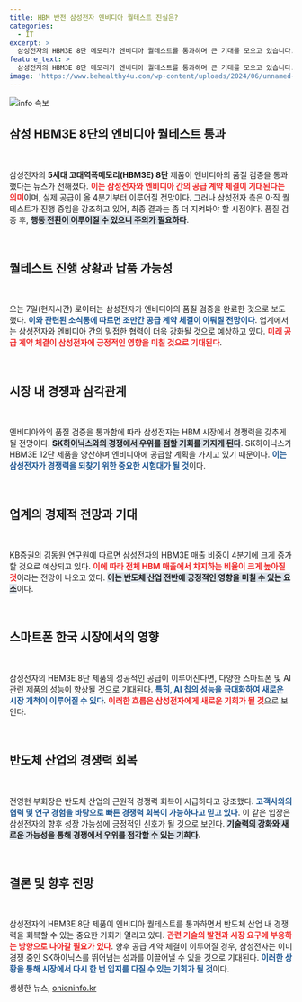```yaml
---
title: HBM 반전 삼성전자 엔비디아 퀄테스트 진실은?
categories:
  - IT
excerpt: >
  삼성전자의 HBM3E 8단 메모리가 엔비디아 퀄테스트를 통과하며 큰 기대를 모으고 있습니다. 공급 계약 체결 예상과 함께, 삼성전자의 반도체 사업 경쟁력 회복이 주목받고 있습니다!
feature_text: >
  삼성전자의 HBM3E 8단 메모리가 엔비디아 퀄테스트를 통과하며 큰 기대를 모으고 있습니다. 공급 계약 체결 예상과 함께, 삼성전자의 반도체 사업 경쟁력 회복이 주목받고 있습니다!
image: 'https://www.behealthy4u.com/wp-content/uploads/2024/06/unnamed-file.png'
---
```


<p><img src="https://www.behealthy4u.com/wp-content/uploads/2024/06/unnamed-file.png" alt="info 속보" /></p>

<h2 data-ke-size="size26">삼성 HBM3E 8단의 엔비디아 퀄테스트 통과</h2>

<p data-ke-size="size16">&nbsp;</p>

<p>삼성전자의 <b>5세대 고대역폭메모리(HBM3E) 8단</b> 제품이 엔비디아의 품질 검증을 통과했다는 뉴스가 전해졌다. <b><span style="color: #ee2323;">이는 삼성전자와 엔비디아 간의 공급 계약 체결이 기대된다는 의미</span></b>이며, 실제 공급이 올 4분기부터 이루어질 전망이다. 그러나 삼성전자 측은 아직 퀄테스트가 진행 중임을 강조하고 있어, 최종 결과는 좀 더 지켜봐야 할 시점이다. 품질 검증 후, <b><span style="background-color: #21538527;">행동 전환이 이루어질 수 있으니 주의가 필요하다</span></b>.</p>

<p data-ke-size="size16">&nbsp;</p>

<h2 data-ke-size="size26">퀄테스트 진행 상황과 납품 가능성</h2>

<p data-ke-size="size16">&nbsp;</p>

<p>오는 7일(현지시간) 로이터는 삼성전자가 엔비디아의 품질 검증을 완료한 것으로 보도했다. <b><span style="color: #1a5490;">이와 관련된 소식통에 따르면 조만간 공급 계약 체결이 이뤄질 전망이다</span></b>. 업계에서는 삼성전자와 엔비디아 간의 밀접한 협력이 더욱 강화될 것으로 예상하고 있다. <b><span style="color: #ee2323;">미래 공급 계약 체결이 삼성전자에 긍정적인 영향을 미칠 것으로 기대된다</span></b>.</p>

<p data-ke-size="size16">&nbsp;</p>

<h2 data-ke-size="size26">시장 내 경쟁과 삼각관계</h2>

<p data-ke-size="size16">&nbsp;</p>

<p>엔비디아와의 품질 검증을 통과함에 따라 삼성전자는 HBM 시장에서 경쟁력을 갖추게 될 전망이다. <b><span style="background-color: #21538527;">SK하이닉스와의 경쟁에서 우위를 점할 기회를 가지게 된다</span></b>. SK하이닉스가 HBM3E 12단 제품을 양산하며 엔비디아에 공급할 계획을 가지고 있기 때문이다. <b><span style="color: #1a5490;">이는 삼성전자가 경쟁력을 되찾기 위한 중요한 시험대가 될 것</span></b>이다.</p>

<p data-ke-size="size16">&nbsp;</p>

<h2 data-ke-size="size26">업계의 경제적 전망과 기대</h2>

<p data-ke-size="size16">&nbsp;</p>

<p>KB증권의 김동원 연구원에 따르면 삼성전자의 HBM3E 매출 비중이 4분기에 크게 증가할 것으로 예상되고 있다. <b><span style="color: #ee2323;">이에 따라 전체 HBM 매출에서 차지하는 비율이 크게 높아질 것</span></b>이라는 전망이 나오고 있다. <b><span style="background-color: #21538527;">이는 반도체 산업 전반에 긍정적인 영향을 미칠 수 있는 요소</span></b>이다.</p>

<p data-ke-size="size16">&nbsp;</p>

<h2 data-ke-size="size26">스마트폰 한국 시장에서의 영향</h2>

<p data-ke-size="size16">&nbsp;</p>

<p>삼성전자의 HBM3E 8단 제품의 성공적인 공급이 이루어진다면, 다양한 스마트폰 및 AI 관련 제품의 성능이 향상될 것으로 기대된다. <b><span style="color: #1a5490;">특히, AI 칩의 성능을 극대화하여 새로운 시장 개척이 이루어질 수 있다</span></b>. <b><span style="color: #ee2323;">이러한 흐름은 삼성전자에게 새로운 기회가 될 것</span></b>으로 보인다.</p>

<p data-ke-size="size16">&nbsp;</p>

<h2 data-ke-size="size26">반도체 산업의 경쟁력 회복</h2>

<p data-ke-size="size16">&nbsp;</p>

<p>전영현 부회장은 반도체 산업의 근원적 경쟁력 회복이 시급하다고 강조했다. <b><span style="color: #1a5490;">고객사와의 협력 및 연구 경험을 바탕으로 빠른 경쟁력 회복이 가능하다고 믿고 있다</span></b>. 이 같은 입장은 삼성전자의 향후 성장 가능성에 긍정적인 신호가 될 것으로 보인다. <b><span style="background-color: #21538527;">기술력의 강화와 새로운 가능성을 통해 경쟁에서 우위를 점각할 수 있는 기회다</span></b>.</p>

<p data-ke-size="size16">&nbsp;</p>

<h2 data-ke-size="size26">결론 및 향후 전망</h2>

<p data-ke-size="size16">&nbsp;</p>

<p>삼성전자의 HBM3E 8단 제품이 엔비디아 퀄테스트를 통과하면서 반도체 산업 내 경쟁력을 회복할 수 있는 중요한 기회가 열리고 있다. <b><span style="color: #ee2323;">관련 기술의 발전과 시장 요구에 부응하는 방향으로 나아갈 필요가 있다</span></b>. 향후 공급 계약 체결이 이루어질 경우, 삼성전자는 이미 경쟁 중인 SK하이닉스를 뛰어넘는 성과를 이끌어낼 수 있을 것으로 기대된다. <b><span style="color: #1a5490;">이러한 상황을 통해 시장에서 다시 한 번 입지를 다질 수 있는 기회가 될 것</span></b>이다.</p>
생생한 뉴스, <a href="https://onioninfo.kr" rel="dofollow">onioninfo.kr</a>


